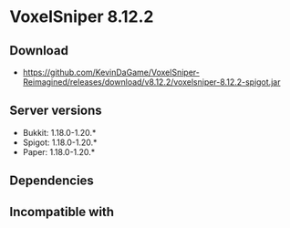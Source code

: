 # VoxelSniper 8.12.2

## Download
- https://github.com/KevinDaGame/VoxelSniper-Reimagined/releases/download/v8.12.2/voxelsniper-8.12.2-spigot.jar

## Server versions
- Bukkit: 1.18.0-1.20.*
- Spigot: 1.18.0-1.20.*
- Paper: 1.18.0-1.20.*

## Dependencies

## Incompatible with